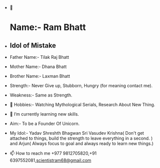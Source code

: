 <!---
Hello Everyone Welcome to the world of Ram Bhatt.
--->
- 👋 <h1>Name:- Ram Bhatt </h1>
- <h2> Idol of Mistake </h2>
- Father Name:- Tilak Raj Bhatt
- Mother Name:- Dhana Bhatt
- Brother Name:- Laxman Bhatt
- Strength:- Never Give up, Stubborn, Hungry (for meaning contact me).
- Weakness:- Same as Strength.

- 👀 Hobbies:- Watching Mythological Serials, Research About New Thing.
- 🌱 I’m currently learning  new skills.
- Aim:- To be a Founder Of Unicorn.
- My Idol:-  Yadav Shreshth Bhagwan Sri Vasudev Krishna( Don't get attached to things, build the  strength to leave everything in a second. ) and Arjun( Always focus to goal and always ready to learn new things.) 
- 📫 How to reach me +977 9812705820,+91 6397552081,scientistram68@gmail.com
